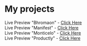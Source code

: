 # My projects
Live Preview "Bhromaon" - [Click Here](./beetroot-projects/Bhromaon)
<br />
Live Preview "Manifest" - [Click Here](./beetroot-projects/Manifest)
<br />
Live Preview "Monticelo" - [Click Here](./beetroot-projects/Monticelo)
<br />
Live Preview "Productly" - [Click Here](./beetroot-projects/Productly)
<br />